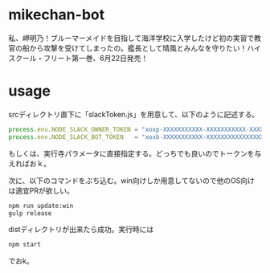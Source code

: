 # mikechan-bot
私、岬明乃！ブルーマーメイドを目指して海洋学校に入学したけど初の実習で教官の船から攻撃を受けてしまったの。艦長として晴風とみんなを守りたい！ハイスクール・フリート第一巻、6月22日発売！

# usage
srcディレクトリ直下に「slackToken.js」を用意して、以下のように記述する。

```js
process.env.NODE_SLACK_OWNER_TOKEN = "xoxp-XXXXXXXXXXX-XXXXXXXXXXX-XXXXXXXXXXX-XXXXXXXXXX";
process.env.NODE_SLACK_BOT_TOKEN   = "xoxb-XXXXXXXXXXX-XXXXXXXXXXXXXXXXXXXXXXXX";
```

もしくは、実行寺パラメータに直接指定する。どっちでも良いのでトークンを与えればおｋ。

次に、以下のコマンドをぶち込む。win向けしか用意してないので他のOS向けは適宜PRが欲しい。

```bash
npm run update:win
gulp release
```

distディレクトリが出来たら成功。実行時には

```bash
npm start
```

でおk。

